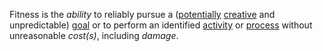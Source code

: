 Fitness is the *ability* to reliably pursue a ([potentially](https://github.com/gcassel/Modular-Organization-Terminology/blob/master/terms/potential.md) [creative](https://github.com/gcassel/Modular-Organization-Terminology/blob/master/terms/creation.md) and unpredictable) [goal](https://github.com/gcassel/Modular-Organization-Terminology/blob/master/terms/goal.md) or to perform an identified [activity](https://github.com/gcassel/Modular-Organization-Terminology/blob/master/terms/activity.md) or [process](https://github.com/gcassel/Modular-Organization-Terminology/blob/master/terms/process.md) without unreasonable *cost(s)*, including *damage*.

